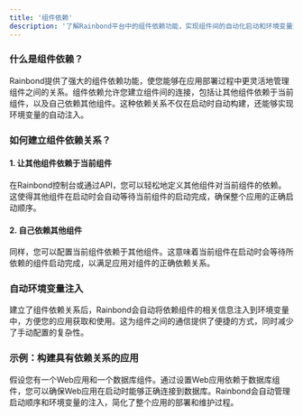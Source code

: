 ```yaml
---
title: '组件依赖'
description: '了解Rainbond平台中的组件依赖功能，实现组件间的自动化启动和环境变量注入。'
--- 
```


### 什么是组件依赖？

Rainbond提供了强大的组件依赖功能，使您能够在应用部署过程中更灵活地管理组件之间的关系。组件依赖允许您建立组件间的连接，包括让其他组件依赖于当前组件，以及自己依赖其他组件。这种依赖关系不仅在启动时自动构建，还能够实现环境变量的自动注入。

### 如何建立组件依赖关系？

#### 1. 让其他组件依赖于当前组件

在Rainbond控制台或通过API，您可以轻松地定义其他组件对当前组件的依赖。这使得其他组件在启动时会自动等待当前组件的启动完成，确保整个应用的正确启动顺序。

#### 2. 自己依赖其他组件

同样，您可以配置当前组件依赖于其他组件。这意味着当前组件在启动时会等待所依赖的组件启动完成，以满足应用对组件的正确依赖关系。

### 自动环境变量注入

建立了组件依赖关系后，Rainbond会自动将依赖组件的相关信息注入到环境变量中，方便您的应用获取和使用。这为组件之间的通信提供了便捷的方式，同时减少了手动配置的复杂性。

### 示例：构建具有依赖关系的应用

假设您有一个Web应用和一个数据库组件。通过设置Web应用依赖于数据库组件，您可以确保Web应用在启动时能够正确连接到数据库。Rainbond会自动管理启动顺序和环境变量的注入，简化了整个应用的部署和维护过程。

